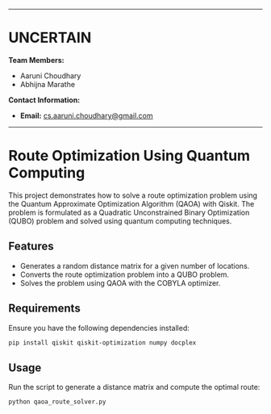--------------------------------------------------------------------------------
# UNCERTAIN

**Team Members:**
- Aaruni Choudhary
- Abhijna Marathe
 

**Contact Information:**  
- **Email:** cs.aaruni.choudhary@gmail.com
--------------------------------------------------------------------------------
# Route Optimization Using Quantum Computing

This project demonstrates how to solve a route optimization problem using the Quantum Approximate Optimization Algorithm (QAOA) with Qiskit. The problem is formulated as a Quadratic Unconstrained Binary Optimization (QUBO) problem and solved using quantum computing techniques.

## Features
- Generates a random distance matrix for a given number of locations.
- Converts the route optimization problem into a QUBO problem.
- Solves the problem using QAOA with the COBYLA optimizer.

## Requirements
Ensure you have the following dependencies installed:

```bash
pip install qiskit qiskit-optimization numpy docplex
```

## Usage
Run the script to generate a distance matrix and compute the optimal route:

```bash
python qaoa_route_solver.py
```


